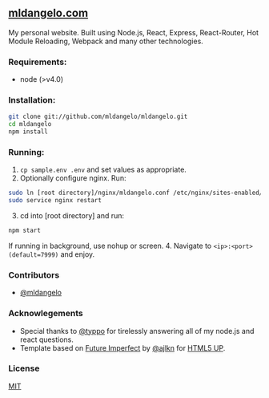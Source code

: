 ## [mldangelo.com](http://mldangelo.com)
My personal website. Built using Node.js, React, Express, React-Router, Hot Module Reloading, Webpack and many other technologies. 

### Requirements: 
* node (>v4.0)

### Installation: 

```bash
git clone git://github.com/mldangelo/mldangelo.git
cd mldangelo
npm install
```

###  Running:

1. ``` cp sample.env .env ``` and set values as appropriate. 
2. Optionally configure nginx. Run:

  ```bash
  sudo ln [root directory]/nginx/mldangelo.conf /etc/nginx/sites-enabled/mldangelo.conf
  sudo service nginx restart
  ```
3. cd into [root directory] and run:

  ```bash
  npm start
  ```
  If running in background, use nohup or screen. 
4. Navigate to `<ip>:<port> (default=7999)` and enjoy.

### Contributors 
- [@mldangelo](https://github.com/mldangelo)

### Acknowlegements 
- Special thanks to [@typpo](https://github.com/typpo) for tirelessly answering all of my node.js and react questions. 
- Template based on [Future Imperfect](https://html5up.net/future-imperfect) by [@ajlkn](https://github.com/ajlkn) for [HTML5 UP](html5up.net).

### License 
[MIT](https://github.com/mldangelo/mldangelo/blob/master/LICENSE)
